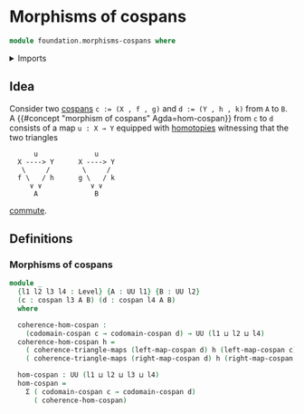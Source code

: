 # Morphisms of cospans

```agda
module foundation.morphisms-cospans where
```

<details><summary>Imports</summary>

```agda
open import foundation.cospans
open import foundation.dependent-pair-types
open import foundation.universe-levels

open import foundation-core.cartesian-product-types
open import foundation-core.commuting-triangles-of-maps
```

</details>

## Idea

Consider two [cospans](foundation.cospans.md) `c := (X , f , g)` and
`d := (Y , h , k)` from `A` to `B`. A
{{#concept "morphism of cospans" Agda=hom-cospan}} from `c` to `d` consists of a
map `u : X → Y` equipped with [homotopies](foundation-core.homotopies.md)
witnessing that the two triangles

```text
      u              u
  X ----> Y      X ----> Y
   \     /        \     /
  f \   / h      g \   / k
     ∨ ∨            ∨ ∨
      A              B
```

[commute](foundation.commuting-triangles-of-maps.md).

## Definitions

### Morphisms of cospans

```agda
module _
  {l1 l2 l3 l4 : Level} {A : UU l1} {B : UU l2}
  (c : cospan l3 A B) (d : cospan l4 A B)
  where

  coherence-hom-cospan :
    (codomain-cospan c → codomain-cospan d) → UU (l1 ⊔ l2 ⊔ l4)
  coherence-hom-cospan h =
    ( coherence-triangle-maps (left-map-cospan d) h (left-map-cospan c)) ×
    ( coherence-triangle-maps (right-map-cospan d) h (right-map-cospan c))

  hom-cospan : UU (l1 ⊔ l2 ⊔ l3 ⊔ l4)
  hom-cospan =
    Σ ( codomain-cospan c → codomain-cospan d)
      ( coherence-hom-cospan)
```
